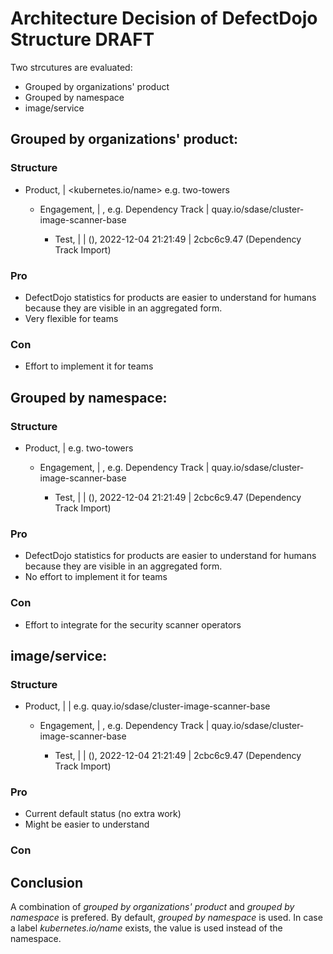 # Architecture Decision of DefectDojo Structure DRAFT

Two strcutures are evaluated:
* Grouped by organizations' product
* Grouped by namespace
* image/service

## Grouped by organizations' product:
### Structure
* Product, <cluster> | <kubernetes.io/name> e.g. two-towers
  * Engagement, <ScanType> | <image without tag>, e.g. Dependency Track | quay.io/sdase/cluster-image-scanner-base
    * Test,  <date> | <imageTag> | (<ScanType>),   	2022-12-04 21:21:49 | 2cbc6c9.47 (Dependency Track Import)

### Pro
* DefectDojo statistics for products are easier to understand for humans because they are visible in an aggregated form.
* Very flexible for teams

### Con
* Effort to implement it for teams

## Grouped by namespace:
### Structure
* Product, <cluster> |<namespace> e.g. two-towers
    * Engagement, <ScanType> | <image without tag>, e.g. Dependency Track | quay.io/sdase/cluster-image-scanner-base
        * Test,  <date> | <imageTag> | (<ScanType>),   	2022-12-04 21:21:49 | 2cbc6c9.47 (Dependency Track Import)

### Pro
* DefectDojo statistics for products are easier to understand for humans because they are visible in an aggregated form.
* No effort to implement it for teams

### Con
* Effort to integrate for the security scanner operators


##  image/service:
### Structure
* Product, <cluster> | <namespace> |<image without tag> e.g. quay.io/sdase/cluster-image-scanner-base
    * Engagement, <ScanType> | <image without tag>, e.g. Dependency Track | quay.io/sdase/cluster-image-scanner-base
        * Test,  <date> | <imageTag> | (<ScanType>),   	2022-12-04 21:21:49 | 2cbc6c9.47 (Dependency Track Import)

### Pro
* Current default status (no extra work)
* Might be easier to understand
### Con

## Conclusion
A combination of _grouped by organizations' product_ and _grouped by namespace_ is prefered. By default, _grouped by namespace_ is used. In case a label _kubernetes.io/name_ exists, the value is used instead of the namespace.
